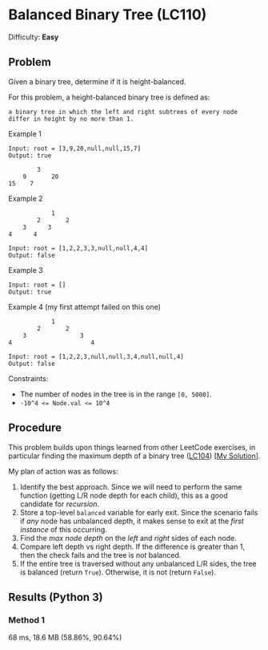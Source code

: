 # Balanced Binary Tree (LC110)
Difficulty: **Easy**

## Problem
Given a binary tree, determine if it is height-balanced.

For this problem, a height-balanced binary tree is defined as:

    a binary tree in which the left and right subtrees of every node differ in height by no more than 1.

Example 1
```
Input: root = [3,9,20,null,null,15,7]
Output: true

        3       
    9       20
15    7
```

Example 2
```
            1       
        2       2   
    3      3
4      4

Input: root = [1,2,2,3,3,null,null,4,4]
Output: false
```

Example 3
```
Input: root = []
Output: true
```

Example 4 (my first attempt failed on this one)
```
            1       
        2       2   
    3               3
4                      4

Input: root = [1,2,2,3,null,null,3,4,null,null,4]
Output: false
```

Constraints:
- The number of nodes in the tree is in the range `[0, 5000]`.
- `-10^4 <= Node.val <= 10^4`

## Procedure

This problem builds upon things learned from other LeetCode exercises, in particular finding the maximum depth of a binary tree ([LC104](https://leetcode.com/problems/maximum-depth-of-binary-tree/)) [[My Solution](https://github.com/ArchTangent-study/leetcode/tree/main/trees/maximum_depth_of_binary_tree)].

My plan of action was as follows:
1. Identify the best approach.  Since we will need to perform the same function (getting L/R node depth for each child), this as a good candidate for *recursion*.
2. Store a top-level `balanced` variable for early exit.  Since the scenario fails if *any* node has unbalanced depth, it makes sense to exit at the *first instance* of this occurring.
3. Find the *max node depth* on the *left* and *right* sides of each node.
4. Compare left depth vs right depth.  If the difference is greater than 1, then the check fails and the tree is *not* balanced.  
5. If the entire tree is traversed without any unbalanced L/R sides, the tree is balanced (return `True`).  Otherwise, it is not (return `False`).

## Results (Python 3)

### Method 1

68 ms, 18.6 MB (58.86%, 90.64%)
